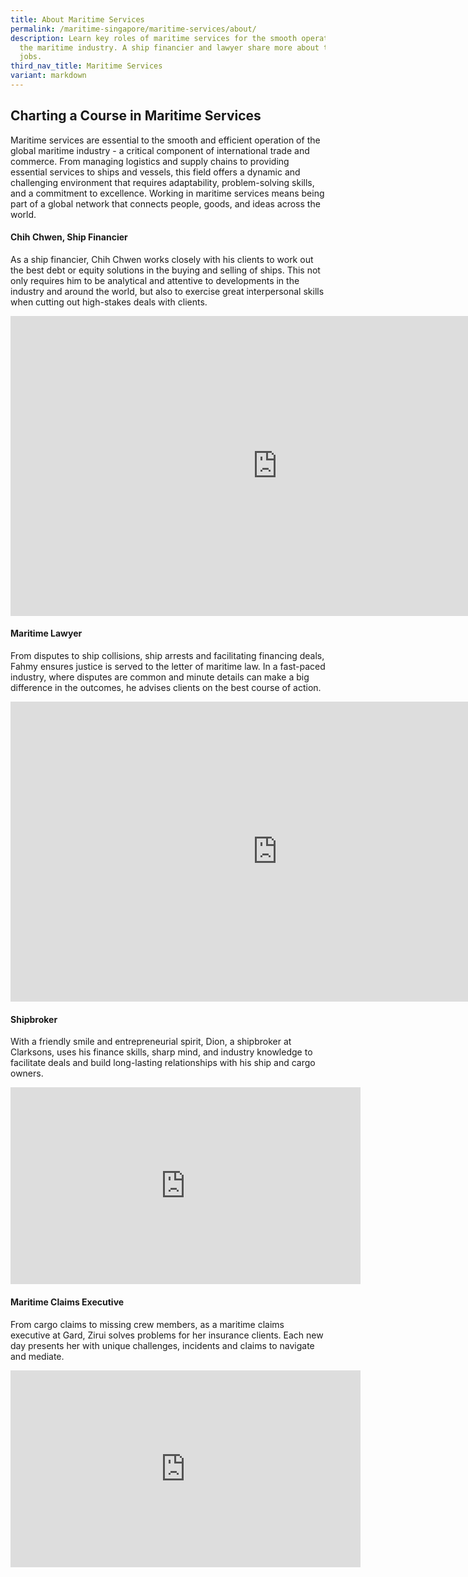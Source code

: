 ```yaml
---
title: About Maritime Services
permalink: /maritime-singapore/maritime-services/about/
description: Learn key roles of maritime services for the smooth operations of
  the maritime industry. A ship financier and lawyer share more about their
  jobs.
third_nav_title: Maritime Services
variant: markdown
---
```

## Charting a Course in Maritime Services

Maritime services are essential to the smooth and efficient operation of the global maritime industry - a critical component of international trade and commerce. From managing logistics and supply chains to providing essential services to ships and vessels, this field offers a dynamic and challenging environment that requires adaptability, problem-solving skills, and a commitment to excellence. Working in maritime services means being part of a global network that connects people, goods, and ideas across the world.

#### Chih Chwen, Ship Financier
As a ship financier, Chih Chwen works closely with his clients to work out the best debt or equity solutions in the buying and selling of ships. This not only requires him to be analytical and attentive to developments in the industry and around the world, but also to exercise great interpersonal skills when cutting out high-stakes deals with clients.
<iframe allowfullscreen="" allow="accelerometer; autoplay; clipboard-write; encrypted-media; gyroscope; picture-in-picture; web-share" frameborder="0" title="YouTube video player" src="https://www.youtube.com/embed/Se3Xy8XhMyg?si=FjZdn4LeFDlO5hT8" height="480" width="854"></iframe>

#### Maritime Lawyer 
From disputes to ship collisions, ship arrests and facilitating financing deals, Fahmy ensures justice is served to the letter of maritime law. In a fast-paced industry, where disputes are common and minute details can make a big difference in the outcomes, he advises clients on the best course of action.
<iframe allowfullscreen="" allow="accelerometer; autoplay; clipboard-write; encrypted-media; gyroscope; picture-in-picture; web-share" frameborder="0" title="YouTube video player" src="https://www.youtube.com/embed/43vB98x66jg?si=EN-pEGmAfY_xWvjX" height="480" width="854"></iframe>

#### Shipbroker
With a friendly smile and entrepreneurial spirit, Dion, a shipbroker at Clarksons, uses his finance skills, sharp mind, and industry knowledge to facilitate deals and build long-lasting relationships with his ship and cargo owners.
<iframe allowfullscreen="" allow="accelerometer; autoplay; clipboard-write; encrypted-media; gyroscope; picture-in-picture; web-share" frameborder="0" title="YouTube video player" src="https://www.youtube.com/embed/fGDMrHOwFv8?si=NyhXOIMTTtsLaSRG" height="315" width="560"></iframe>

#### Maritime Claims Executive
From cargo claims to missing crew members, as a maritime claims executive at Gard, Zirui solves problems for her insurance clients. Each new day presents her with unique challenges, incidents and claims to navigate and mediate.
<iframe allowfullscreen="" allow="accelerometer; autoplay; clipboard-write; encrypted-media; gyroscope; picture-in-picture; web-share" frameborder="0" title="YouTube video player" src="https://www.youtube.com/embed/_4NE3Kk3A0A?si=1cvenH9Qu_U7iY7P" height="315" width="560"></iframe>
